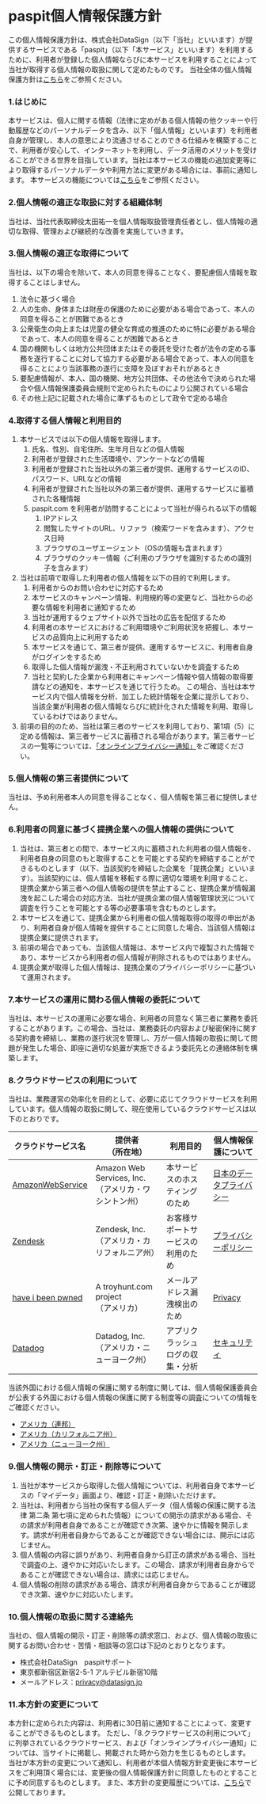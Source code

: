 # paspit個人情報保護方針

この個人情報保護方針は、株式会社DataSign（以下「当社」といいます）が提供するサービスである「paspit」（以下「本サービス」といいます）を利用するために、利用者が登録した個人情報ならびに本サービスを利用することによって当社が取得する個人情報の取扱に関して定めたものです。
当社全体の個人情報保護方針は[こちら](https://datasign.jp/pii_policy/)をご参照ください。

### 1.はじめに
本サービスは、個人に関する情報（法律に定めがある個人情報の他クッキーや行動履歴などのパーソナルデータを含み、以下「個人情報」といいます）を利用者自身が管理し、本人の意思により流通させることのできる仕組みを構築することで、利用者が安心して、インターネットを利用し、データ活用のメリットを受けることができる世界を目指しています。当社は本サービスの機能の追加変更等により取得するパーソナルデータや利用方法に変更がある場合には、事前に通知します。
本サービスの機能については[こちら](https://github.com/datasign-inc/paspit/blob/master/%E6%A9%9F%E8%83%BD%E4%B8%80%E8%A6%A7.md)をご参照ください。

### 2.個人情報の適正な取扱に対する組織体制
当社は、当社代表取締役太田祐一を個人情報取扱管理責任者とし、個人情報の適切な取得、管理および継続的な改善を実施していきます。

### 3.個人情報の適正な取得について
当社は、以下の場合を除いて、本人の同意を得ることなく、要配慮個人情報を取得することはしません。
1. 法令に基づく場合
2. 人の生命、身体または財産の保護のために必要がある場合であって、本人の同意を得ることが困難であるとき
3. 公衆衛生の向上または児童の健全な育成の推進のために特に必要がある場合であって、本人の同意を得ることが困難であるとき
4. 国の機関もしくは地方公共団体またはその委託を受けた者が法令の定める事務を遂行することに対して協力する必要がある場合であって、本人の同意を得ることにより当該事務の遂行に支障を及ぼすおそれがあるとき
5. 要配慮情報が、本人、国の機関、地方公共団体、その他法令で決められた場合や個人情報保護委員会規則で定められたものにより公開されている場合
6. その他上記に記載された場合に準ずるものとして政令で定める場合

### 4.取得する個人情報と利用目的
1. 本サービスでは以下の個人情報を取得します。
	1. 氏名、性別、自宅住所、生年月日などの個人情報
	2. 利用者が登録された生活環境や、アンケートなどの情報
	3. 利用者が登録された当社以外の第三者が提供、運用するサービスのID、パスワード、URLなどの情報
	4. 利用者が登録された当社以外の第三者が提供、運用するサービスに蓄積された各種情報
	5. paspit.com を利用者が訪問することによって当社が得られる以下の情報
		1. IPアドレス
		2. 閲覧したサイトのURL、リファラ（検索ワードを含みます）、アクセス日時
		3. ブラウザのユーザエージェント（OSの情報も含まれます）
		4. ブラウザのクッキー情報（ご利用のブラウザを識別するための識別子を含みます）
2. 当社は前項で取得した利用者の個人情報を以下の目的で利用します。
	1. 利用者からのお問い合わせに対応するため
	2. 本サービスのキャンペーン情報、利用規約等の変更など、当社からの必要な情報を利用者に通知するため
	3. 当社が運用するウェブサイト以外で当社の広告を配信するため
	4. 利用者の本サービスにおけるご利用環境やご利用状況を把握し、本サービスの品質向上に利用するため
	5. 本サービスを通じて、第三者が提供、運用するサービスに、利用者自身がログインをするため
	6. 取得した個人情報が漏洩・不正利用されていないかを調査するため
	7. 当社と契約した企業から利用者にキャンペーン情報や個人情報の取得要請などの通知を、本サービスを通じて行うため。
	この場合、当社は本サービス内で個人情報を分析、加工した統計情報を企業に提示しており、当該企業が利用者の個人情報ならびに統計化された情報を利用、取得しているわけではありません。
3. 前項の目的のため、当社は第三者のサービスを利用しており、第1項（5）に定める情報は、第三者サービスに蓄積される場合があります。第三者サービスの一覧等については、[「オンラインプライバシー通知」](https://fe.datasign.co/privacy/policy/99fe79a6/)をご確認ください。

### 5.個人情報の第三者提供について
当社は、予め利用者本人の同意を得ることなく、個人情報を第三者に提供しません。

### 6.利用者の同意に基づく提携企業への個人情報の提供について
1. 当社は、第三者との間で、本サービス内に蓄積された利用者の個人情報を、利用者自身の同意のもと取得することを可能とする契約を締結することができるものとします（以下、当該契約を締結した企業を「提携企業」といいます）。当該契約には、個人情報を移転する際に適切な環境を利用すること、提携企業から第三者への個人情報の提供を禁止すること、提携企業が情報漏洩を起こした場合の対応方法、当社が提携企業の個人情報管理状況について調査を行うことを可能とする等の必要事項を含むものとします。
2. 本サービスを通じて、提携企業から利用者の個人情報取得の取得の申出があり、利用者自身が個人情報を提供することに同意した場合、当該個人情報は提携企業に提供されます。
3. 前項の場合であっても、当該個人情報は、本サービス内で複製された情報であり、本サービスから利用者の個人情報が削除されるものではありません。
4. 提携企業が取得した個人情報は、提携企業のプライバシーポリシーに基づいて運用されます。

### 7.本サービスの運用に関わる個人情報の委託について
当社は、本サービスの運用に必要な場合、利用者の同意なく第三者に業務を委託することがあります。この場合、当社は、業務委託の内容および秘密保持に関する契約書を締結し、業務の遂行状況を管理し、万が一個人情報の取扱に関して問題が発生した場合、即座に適切な処置が実施できるよう委託先との連絡体制を構築します。

### 8.クラウドサービスの利用について
当社は、業務運営の効率化を目的として、必要に応じてクラウドサービスを利用しています。個人情報の取扱に関して、現在使用しているクラウドサービスは以下のとおりです。

| クラウドサービス名 | 提供者<br>（所在地） | 利用目的 | 個人情報保護について |
| ---- | ---- | ---- | ---- |
| [AmazonWebService](https://aws.amazon.com/) | Amazon Web Services, Inc.<br>（アメリカ・ワシントン州） | 本サービスのホスティングのため | [日本のデータプライバシー](https://aws.amazon.com/jp/compliance/japan-data-privacy/) |
| [Zendesk](https://www.zendesk.com/) | Zendesk, Inc.<br>（アメリカ・カリフォルニア州） | お客様サポートサービスの利用のため | [プライバシーポリシー](https://www.zendesk.co.jp/company/agreements-and-terms/privacy-policy/) |
| [have i been pwned](https://haveibeenpwned.com/About) | A troyhunt.com project<br>（アメリカ） | メールアドレス漏洩検出のため | [Privacy](https://haveibeenpwned.com/Privacy) |
| [Datadog](https://www.datadoghq.com/) | Datadog, Inc.<br>（アメリカ・ニューヨーク州） | アプリクラッシュログの収集・分析 | [セキュリティ](https://www.datadoghq.com/ja/security/) |

当該外国における個人情報の保護に関する制度に関しては、個人情報保護委員会が公表する外国における個人情報の保護に関する制度等の調査についての情報をご確認ください。
* [アメリカ（連邦）](https://www.ppc.go.jp/files/pdf/USA_report.pdf)
* [アメリカ（カリフォルニア州）](https://www.ppc.go.jp/files/pdf/california_report.pdf)
* [アメリカ（ニューヨーク州）](https://www.ppc.go.jp/files/pdf/newyork_report.pdf)

### 9.個人情報の開示・訂正・削除等について
1. 当社が本サービスから取得した個人情報については、利用者自身で本サービスの「マイデータ」画面より、確認・訂正・削除いただけます。
2. 当社は、利用者から当社の保有する個人データ（個人情報の保護に関する法律 第二条 第七項に定められた情報）についての開示の請求がある場合、その請求が利用者自身であることが確認でき次第、速やかに情報を開示します。請求が利用者自身からであることが確認できない場合には、開示には応じません。
3. 個人情報の内容に誤りがあり、利用者自身から訂正の請求がある場合、当社で調査の上、速やかに対応いたします。この場合、請求が利用者自身からであることが確認できない場合は、請求には応じません。
4. 個人情報の削除の請求がある場合、請求が利用者自身からであることが確認でき次第、速やかに対応いたします。

### 10.個人情報の取扱に関する連絡先
当社の、個人情報の開示・訂正・削除等の請求窓口、および、個人情報の取扱に関するお問い合わせ・苦情・相談等の窓口は下記のとおりとなります。

- 株式会社DataSign　paspitサポート
- 東京都新宿区新宿2-5-1 アルテビル新宿10階
- メールアドレス：privacy@datasign.jp

### 11.本方針の変更について
本方針に定められた内容は、利用者に30日前に通知することによって、変更することができるものとします。
ただし、「8.クラウドサービスの利用について」に列挙されているクラウドサービス、および「オンラインプライバシー通知」については、当サイトに掲載し、掲載された時から効力を生じるものとします。
当社が本方針の変更について通知し、利用者が本個人情報方針変更後に本サービスをご利用頂く場合には、変更後の個人情報保護方針に同意したものとすることに予め同意するものとします。
また、本方針の変更履歴については、[こちら](https://github.com/datasign-inc/paspit/commits/master/%E5%80%8B%E4%BA%BA%E6%83%85%E5%A0%B1%E4%BF%9D%E8%AD%B7%E6%96%B9%E9%87%9D.md)で公開しております。

